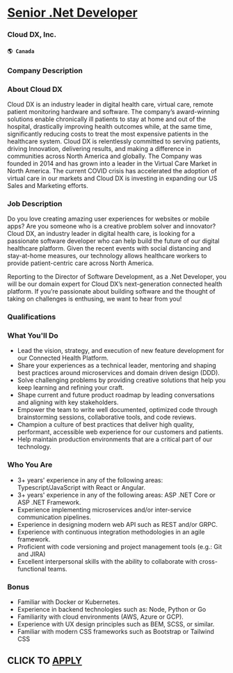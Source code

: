 # [Senior .Net Developer](https://www.remotewlb.com/apply/senior-net-developer-62201)  
### Cloud DX, Inc.  
#### `🌎 Canada`  

### Company Description

### About Cloud DX

Cloud DX is an industry leader in digital health care, virtual care, remote patient monitoring hardware and software. The company’s award-winning solutions enable chronically ill patients to stay at home and out of the hospital, drastically improving health outcomes while, at the same time, significantly reducing costs to treat the most expensive patients in the healthcare system. Cloud DX is relentlessly committed to serving patients, driving Innovation, delivering results, and making a difference in communities across North America and globally. The Company was founded in 2014 and has grown into a leader in the Virtual Care Market in North America. The current COVID crisis has accelerated the adoption of virtual care in our markets and Cloud DX is investing in expanding our US Sales and Marketing efforts.

### Job Description

Do you love creating amazing user experiences for websites or mobile apps? Are you someone who is a creative problem solver and innovator? Cloud DX, an industry leader in digital health care, is looking for a passionate software developer who can help build the future of our digital healthcare platform. Given the recent events with social distancing and stay-at-home measures, our technology allows healthcare workers to provide patient-centric care across North America.

Reporting to the Director of Software Development, as a .Net Developer, you will be our domain expert for Cloud DX’s next-generation connected health platform. If you’re passionate about building software and the thought of taking on challenges is enthusing, we want to hear from you!

### Qualifications

### What You'll Do

  * Lead the vision, strategy, and execution of new feature development for our Connected Health Platform. 
  * Share your experiences as a technical leader, mentoring and shaping best practices around microservices and domain driven design (DDD). 
  * Solve challenging problems by providing creative solutions that help you keep learning and refining your craft. 
  * Shape current and future product roadmap by leading conversations and aligning with key stakeholders. 
  * Empower the team to write well documented, optimized code through brainstorming sessions, collaborative tools, and code reviews. 
  * Champion a culture of best practices that deliver high quality, performant, accessible web experience for our customers and patients. 
  * Help maintain production environments that are a critical part of our technology. 

### Who You Are

  * 3+ years' experience in any of the following areas: Typescript/JavaScript with React or Angular. 
  * 3+ years' experience in any of the following areas: ASP .NET Core or ASP .NET Framework. 
  * Experience implementing microservices and/or inter-service communication pipelines. 
  * Experience in designing modern web API such as REST and/or GRPC. 
  * Experience with continuous integration methodologies in an agile framework. 
  * Proficient with code versioning and project management tools (e.g.: Git and JIRA) 
  * Excellent interpersonal skills with the ability to collaborate with cross-functional teams. 

### Bonus

  * Familiar with Docker or Kubernetes. 
  * Experience in backend technologies such as: Node, Python or Go 
  * Familiarity with cloud environments (AWS, Azure or GCP). 
  * Experience with UX design principles such as BEM, SCSS, or similar. 
  * Familiar with modern CSS frameworks such as Bootstrap or Tailwind CSS 

  
## CLICK TO [APPLY](https://www.remotewlb.com/apply/senior-net-developer-62201)

